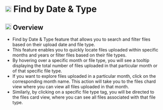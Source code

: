 # <img src="https://raw.githubusercontent.com/FortAwesome/Font-Awesome/6.x/svgs/solid/calendar.svg" width="20" height="20"> Find by Date & Type

## <img src="https://raw.githubusercontent.com/FortAwesome/Font-Awesome/6.x/svgs/solid/magnifying-glass-chart.svg" width="20" height="20"> Overview

* Find by Date & Type feature that allows you to search and filter files based on their upload date and file type.
* This feature enables you to quickly locate files uploaded within specific months and years or filter files based on their file types.
* By hovering over a specific month or file type, you will see a tooltip displaying the total number of files uploaded in that particular month or of that specific file type.
* If you want to explore files uploaded in a particular month, click on the corresponding month name. This action will take you to the files chard view where you can view all files uploaded in that month.
* Similarly, by clicking on a specific file type tag, you will be directed to the files card view, where you can see all files associated with that file type.
